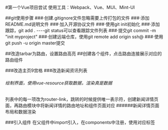 #第一个Vue项目尝试
使用工具：Webpack、Vue、MUI、Mint-UI

##git使用步骤
###·创建.gitignore文件忽略需要上传打包的文件
###·添加README.md说明文件
###·加入开源协议文件
###·使用git init初始化
###·添加跟踪，git add .   ----git status可以查看跟踪文件列表
###·提交git commit -m "init myproject"
###·创建远端仓库，使用git remote add origin   ssh@
###·使用git push -u origin master提交




##改造tarbar为路由，设置路由高亮
##创建各个组件，点击路由连接展示对应的路由组件

###改造主页9宫格
###改造新闻资讯列表
######    绘制界面，使用vue-resource获取数据，渲染真是数据
列表中的每一项改为router-link，跳转的时候提供唯一表示符，创建新闻详情页面，再路由模块中将新闻详情的路由地址和组件页面对应
######新闻详情页面布局和数据渲染



###引入组件
在父组件中import引入，在components中注册，使用对应标签
